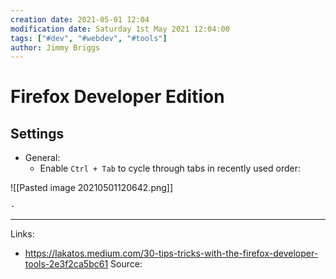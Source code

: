 ```yaml
---
creation date: 2021-05-01 12:04
modification date: Saturday 1st May 2021 12:04:00
tags: ["#dev", "#webdev", "#tools"]
author: Jimmy Briggs
---
```


# Firefox Developer Edition

## Settings
- General:
	- Enable `Ctrl + Tab` to cycle through tabs in recently used order:

![[Pasted image 20210501120642.png]]

	- 



***
Links: 
- https://lakatos.medium.com/30-tips-tricks-with-the-firefox-developer-tools-2e3f2ca5bc61
Source:

